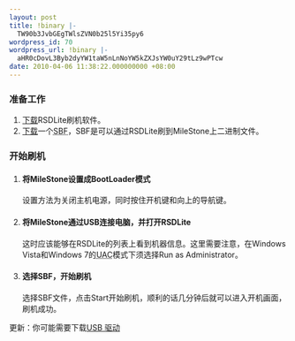 ```yaml
---
layout: post
title: !binary |-
  TW90b3JvbGEgTWlsZVN0b25l5Yi35py6
wordpress_id: 70
wordpress_url: !binary |-
  aHR0cDovL3Byb2dyYW1taW5nLnNoYW5kZXJsYW0uY29tLz9wPTcw
date: 2010-04-06 11:38:22.000000000 +08:00
---
```

<h3>准备工作</h3>
<ol>
<li><a href="http://and-developers.com/tools:rsd_lite" target="_blank">下载</a>RSDLite刷机软件。</li>
<li><a href="http://and-developers.com/sbf" target="_blank">下载</a>一个<acronym title="Single Binary File">SBF</acronym>，SBF是可以通过RSDLite刷到MileStone上二进制文件。</li>
</ol>
<h3>开始刷机</h3>
<ol>
<li>
<h4>将MileStone设置成BootLoader模式</h4>
设置方法为关闭主机电源，同时按住开机键和向上的导航键。
</li>
<li>
<h4>将MileStone通过USB连接电脑，并打开RSDLite</h4>
这时应该能够在RSDLite的列表上看到机器信息。这里需要注意，在Windows Vista和Windows 7的<acronym title="User Account Control">UAC</acronym>模式下须选择Run as Administrator。
</li>
<li>
<h4>选择SBF，开始刷机</h4>
选择SBF文件，点击Start开始刷机，顺利的话几分钟后就可以进入开机画面，刷机成功。
</li>
</ol>

<p>
更新：你可能需要下载<a href="http://www.motorola.com/consumers/v/index.jsp?vgnextoid=ceb1cc6e48970210VgnVCM1000008406b00aRCRD">USB 驱动</>
</p>
